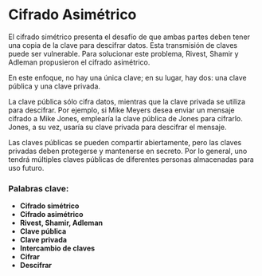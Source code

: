 # Cifrado Asimétrico

El cifrado simétrico presenta el desafío de que ambas partes deben tener una copia de la clave para descifrar datos. Esta transmisión de claves puede ser vulnerable. Para solucionar este problema, Rivest, Shamir y Adleman propusieron el cifrado asimétrico.

En este enfoque, no hay una única clave; en su lugar, hay dos: una clave pública y una clave privada.

La clave pública sólo cifra datos, mientras que la clave privada se utiliza para descifrar. Por ejemplo, si Mike Meyers desea enviar un mensaje cifrado a Mike Jones, emplearía la clave pública de Jones para cifrarlo. Jones, a su vez, usaría su clave privada para descifrar el mensaje.

Las claves públicas se pueden compartir abiertamente, pero las claves privadas deben protegerse y mantenerse en secreto. Por lo general, uno tendrá múltiples claves públicas de diferentes personas almacenadas para uso futuro.

### Palabras clave:

- **Cifrado simétrico**
- **Cifrado asimétrico**
- **Rivest, Shamir, Adleman**
- **Clave pública**
- **Clave privada**
- **Intercambio de claves**
- **Cifrar**
- **Descifrar**
